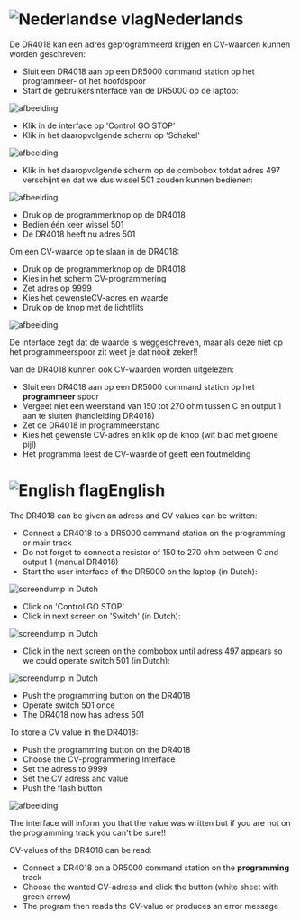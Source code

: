 # ![Nederlandse vlag](../../images/nl.gif)Nederlands

De DR4018 kan een adres geprogrammeerd krijgen en CV-waarden kunnen worden geschreven:

* Sluit een DR4018 aan op een DR5000 command station op het programmeer- of het hoofdspoor
* Start de gebruikersinterface van de DR5000 op de laptop:

![afbeelding](./images/DR5000commandstationinterface.JPG)

* Klik in de interface op 'Control GO STOP'
* Klik in het daaropvolgende scherm op 'Schakel'

![afbeelding](./images/DriveSwitchSelect.JPG)

* Klik in het daaropvolgende scherm op de combobox totdat adres 497 verschijnt en dat we dus wissel 501 zouden kunnen bedienen:

![afbeelding](./images/SwitchAdress.JPG)

* Druk op de programmerknop op de DR4018
* Bedien één keer wissel 501
* De DR4018 heeft nu adres 501

Om een CV-waarde op te slaan in de DR4018:

* Druk op de programmerknop op de DR4018
* Kies in het scherm CV-programmering
* Zet adres op 9999
* Kies het gewensteCV-adres en waarde
* Druk op de knop met de lichtflits

![afbeelding](./images/CV_programming_reading.JPG)

De interface zegt dat de waarde is weggeschreven, maar als deze niet op het programmeerspoor zit weet je dat nooit zeker!!

Van de DR4018 kunnen ook CV-waarden worden uitgelezen:

* Sluit een DR4018 aan op een DR5000 command station op het **programmeer** spoor
* Vergeet niet een weerstand van 150 tot 270 ohm tussen C en output 1 aan te sluiten (handleiding DR4018)
* Zet de DR4018 in programmeerstand
* Kies het gewenste CV-adres en klik op de knop (wit blad met groene pijl)
* Het programma leest de CV-waarde of geeft een foutmelding


# ![English flag](../../images/gb.gif)English

The DR4018 can be given an adress and CV values can be written:

* Connect a DR4018 to a DR5000 command station on the programming or main track
* Do not forget to connect a resistor of 150 to 270 ohm between C and output 1 (manual DR4018)
* Start the user interface of the DR5000 on the laptop (in Dutch):

![screendump in Dutch](./images/DR5000commandstationinterface.JPG)

* Click on 'Control GO STOP'
* Click in next screen on 'Switch' (in Dutch):

![screendump in Dutch](./images/DriveSwitchSelect.JPG)

* Click in the next screen on the combobox until adress 497 appears so we could operate switch 501 (in Dutch):

![screendump in Dutch](./images/SwitchAdress.JPG)

* Push the programming button on the DR4018
* Operate switch 501 once
* The DR4018 now has adress 501

To store a CV value in the DR4018:

* Push the programming button on the DR4018
* Choose the CV-programmering Interface
* Set the adress to 9999
* Set the CV adress and value
* Push the flash button

![afbeelding](./images/CV_programming_reading.JPG)

The interface will inform you that the value was written but if you are not on the programming track you can't be sure!!

CV-values of the DR4018 can be read:

* Connect a DR4018 on a DR5000 command station on the **programming** track
* Choose the wanted CV-adress and click the button (white sheet with green arrow)
* The program then reads the CV-value or produces an error message
